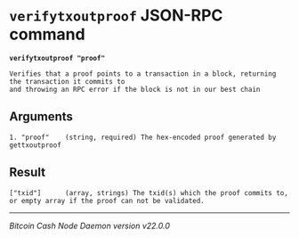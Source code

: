 `verifytxoutproof` JSON-RPC command
===================================

**`verifytxoutproof "proof"`**

```
Verifies that a proof points to a transaction in a block, returning the transaction it commits to
and throwing an RPC error if the block is not in our best chain
```

Arguments
---------

```
1. "proof"    (string, required) The hex-encoded proof generated by gettxoutproof
```

Result
------

```
["txid"]      (array, strings) The txid(s) which the proof commits to, or empty array if the proof can not be validated.
```

***

*Bitcoin Cash Node Daemon version v22.0.0*
